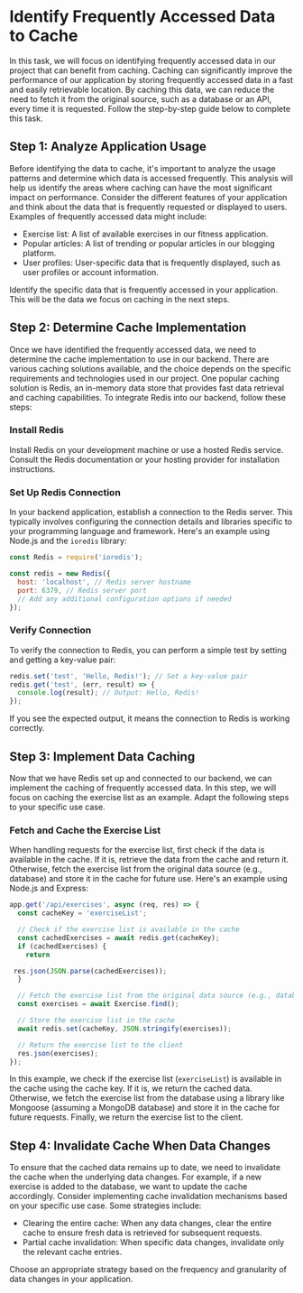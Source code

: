 # Identify Frequently Accessed Data to Cache

In this task, we will focus on identifying frequently accessed data in our project that can benefit from caching. Caching can significantly improve the performance of our application by storing frequently accessed data in a fast and easily retrievable location. By caching this data, we can reduce the need to fetch it from the original source, such as a database or an API, every time it is requested. Follow the step-by-step guide below to complete this task.

## Step 1: Analyze Application Usage

Before identifying the data to cache, it's important to analyze the usage patterns and determine which data is accessed frequently. This analysis will help us identify the areas where caching can have the most significant impact on performance. Consider the different features of your application and think about the data that is frequently requested or displayed to users. Examples of frequently accessed data might include:

- Exercise list: A list of available exercises in our fitness application.
- Popular articles: A list of trending or popular articles in our blogging platform.
- User profiles: User-specific data that is frequently displayed, such as user profiles or account information.

Identify the specific data that is frequently accessed in your application. This will be the data we focus on caching in the next steps.

## Step 2: Determine Cache Implementation

Once we have identified the frequently accessed data, we need to determine the cache implementation to use in our backend. There are various caching solutions available, and the choice depends on the specific requirements and technologies used in our project. One popular caching solution is Redis, an in-memory data store that provides fast data retrieval and caching capabilities. To integrate Redis into our backend, follow these steps:

### Install Redis

Install Redis on your development machine or use a hosted Redis service. Consult the Redis documentation or your hosting provider for installation instructions.

### Set Up Redis Connection

In your backend application, establish a connection to the Redis server. This typically involves configuring the connection details and libraries specific to your programming language and framework. Here's an example using Node.js and the `ioredis` library:

```javascript
const Redis = require('ioredis');

const redis = new Redis({
  host: 'localhost', // Redis server hostname
  port: 6379, // Redis server port
  // Add any additional configuration options if needed
});
```

### Verify Connection

To verify the connection to Redis, you can perform a simple test by setting and getting a key-value pair:

```javascript
redis.set('test', 'Hello, Redis!'); // Set a key-value pair
redis.get('test', (err, result) => {
  console.log(result); // Output: Hello, Redis!
});
```

If you see the expected output, it means the connection to Redis is working correctly.

## Step 3: Implement Data Caching

Now that we have Redis set up and connected to our backend, we can implement the caching of frequently accessed data. In this step, we will focus on caching the exercise list as an example. Adapt the following steps to your specific use case.

### Fetch and Cache the Exercise List

When handling requests for the exercise list, first check if the data is available in the cache. If it is, retrieve the data from the cache and return it. Otherwise, fetch the exercise list from the original data source (e.g., database) and store it in the cache for future use. Here's an example using Node.js and Express:

```javascript
app.get('/api/exercises', async (req, res) => {
  const cacheKey = 'exerciseList';

  // Check if the exercise list is available in the cache
  const cachedExercises = await redis.get(cacheKey);
  if (cachedExercises) {
    return

 res.json(JSON.parse(cachedExercises));
  }

  // Fetch the exercise list from the original data source (e.g., database)
  const exercises = await Exercise.find();

  // Store the exercise list in the cache
  await redis.set(cacheKey, JSON.stringify(exercises));

  // Return the exercise list to the client
  res.json(exercises);
});
```

In this example, we check if the exercise list (`exerciseList`) is available in the cache using the cache key. If it is, we return the cached data. Otherwise, we fetch the exercise list from the database using a library like Mongoose (assuming a MongoDB database) and store it in the cache for future requests. Finally, we return the exercise list to the client.

## Step 4: Invalidate Cache When Data Changes

To ensure that the cached data remains up to date, we need to invalidate the cache when the underlying data changes. For example, if a new exercise is added to the database, we want to update the cache accordingly. Consider implementing cache invalidation mechanisms based on your specific use case. Some strategies include:

- Clearing the entire cache: When any data changes, clear the entire cache to ensure fresh data is retrieved for subsequent requests.
- Partial cache invalidation: When specific data changes, invalidate only the relevant cache entries.

Choose an appropriate strategy based on the frequency and granularity of data changes in your application.


